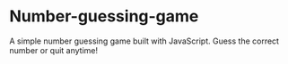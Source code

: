 # Number-guessing-game
A simple number guessing game built with JavaScript. Guess the correct number or quit anytime!
